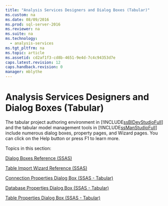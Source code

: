```yaml
---
title: "Analysis Services Designers and Dialog Boxes (Tabular)"
ms.custom: na
ms.date: 08/09/2016
ms.prod: sql-server-2016
ms.reviewer: na
ms.suite: na
ms.technology: 
  - analysis-services
ms.tgt_pltfrm: na
ms.topic: article
ms.assetid: cd2af1f3-cd8b-4651-9e4d-7c4c94353d7e
caps.latest.revision: 12
caps.handback.revision: 0
manager: mblythe
---
```

# Analysis Services Designers and Dialog Boxes (Tabular)
The tabular project authoring environment in [!INCLUDE[ssBIDevStudioFull](../../Topics/TopicNameContainA/tokens/ssBIDevStudioFull_md.md)] and the tabular model management tools in [!INCLUDE[ssManStudioFull](../../Topics/TopicNameContainA/tokens/ssManStudioFull_md.md)] include numerous dialog boxes, property pages, and Wizard pages. You can click on the Help button or press F1 to learn more.  
  
 Topics in this section:  
  
 [Dialog Boxes Reference (SSAS)](../../Topics/TopicNameNotContainA/Dialog-Boxes-Reference--SSAS-.md)  
  
 [Table Import Wizard Reference (SSAS)](../../Topics/TopicNameNotContainA/Table-Import-Wizard-Reference--SSAS-.md)  
  
 [Connection Properties Dialog Box (SSAS - Tabular)](../../Topics/TopicNameNotContainA/Connection-Properties-Dialog-Box--SSAS---Tabular-.md)  
  
 [Database Properties Dialog Box (SSAS - Tabular)](../../Topics/TopicNameNotContainA/Database-Properties-Dialog-Box--SSAS---Tabular-.md)  
  
 [Table Properties Dialog Box (SSAS - Tabular)](../../Topics/TopicNameNotContainA/Table-Properties-Dialog-Box--SSAS---Tabular-.md)